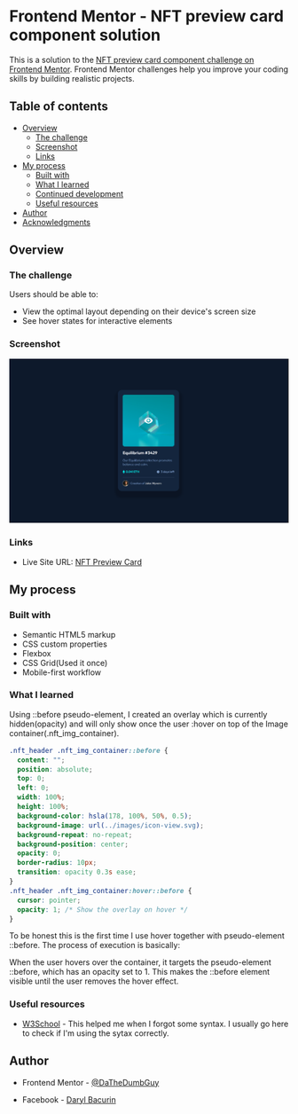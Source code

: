# Frontend Mentor - NFT preview card component solution

This is a solution to the [NFT preview card component challenge on Frontend Mentor](https://www.frontendmentor.io/challenges/nft-preview-card-component-SbdUL_w0U). Frontend Mentor challenges help you improve your coding skills by building realistic projects.

## Table of contents

- [Overview](#overview)
  - [The challenge](#the-challenge)
  - [Screenshot](#screenshot)
  - [Links](#links)
- [My process](#my-process)
  - [Built with](#built-with)
  - [What I learned](#what-i-learned)
  - [Continued development](#continued-development)
  - [Useful resources](#useful-resources)
- [Author](#author)
- [Acknowledgments](#acknowledgments)

## Overview

### The challenge

Users should be able to:

- View the optimal layout depending on their device's screen size
- See hover states for interactive elements

### Screenshot

![](./screenshot.png)

### Links

- Live Site URL: [NFT Preview Card](https://dathedumbguy.github.io/FEM_nft_preview_card/)

## My process

### Built with

- Semantic HTML5 markup
- CSS custom properties
- Flexbox
- CSS Grid(Used it once)
- Mobile-first workflow

### What I learned

Using ::before pseudo-element, I created an overlay which is currently hidden(opacity) and will only show once the user :hover on top of the Image container(.nft_img_container).

```css
.nft_header .nft_img_container::before {
  content: "";
  position: absolute;
  top: 0;
  left: 0;
  width: 100%;
  height: 100%;
  background-color: hsla(178, 100%, 50%, 0.5);
  background-image: url(../images/icon-view.svg);
  background-repeat: no-repeat;
  background-position: center;
  opacity: 0;
  border-radius: 10px;
  transition: opacity 0.3s ease;
}
.nft_header .nft_img_container:hover::before {
  cursor: pointer;
  opacity: 1; /* Show the overlay on hover */
}
```

To be honest this is the first time I use hover together with pseudo-element ::before. The process of execution is basically:

When the user hovers over the container, it targets the pseudo-element ::before, which has an opacity set to 1. This makes the ::before element visible until the user removes the hover effect.

### Useful resources

- [W3School](https://www.w3schools.com/) - This helped me when I forgot some syntax. I usually go here to check if I'm using the sytax correctly.

## Author

- Frontend Mentor - [@DaTheDumbGuy](https://www.frontendmentor.io/profile/DaTheDumbGuy)

- Facebook - [Daryl Bacurin](https://www.facebook.com/profile.php?id=100087293514427)
